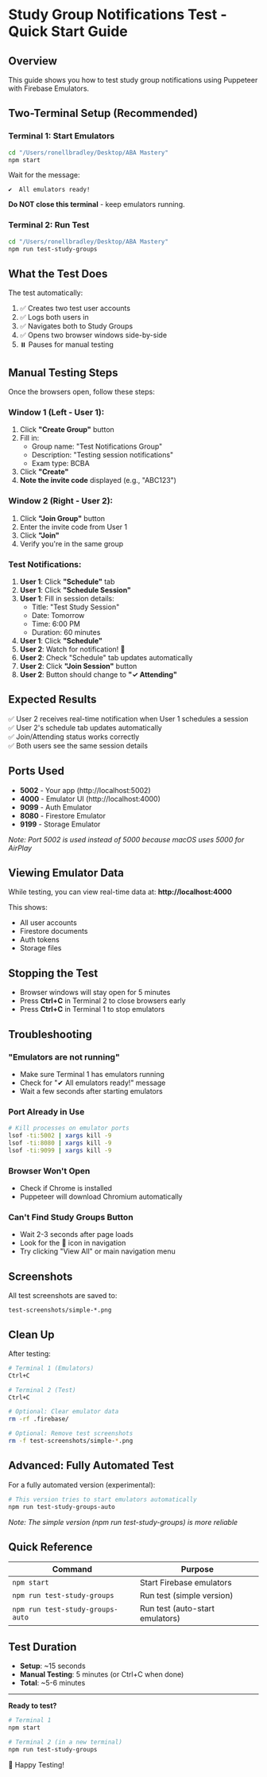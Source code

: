# Study Group Notifications Test - Quick Start Guide

## Overview

This guide shows you how to test study group notifications using Puppeteer with Firebase Emulators.

## Two-Terminal Setup (Recommended)

### Terminal 1: Start Emulators
```bash
cd "/Users/ronellbradley/Desktop/ABA Mastery"
npm start
```

Wait for the message:
```
✔  All emulators ready!
```

**Do NOT close this terminal** - keep emulators running.

### Terminal 2: Run Test
```bash
cd "/Users/ronellbradley/Desktop/ABA Mastery"
npm run test-study-groups
```

## What the Test Does

The test automatically:
1. ✅ Creates two test user accounts
2. ✅ Logs both users in
3. ✅ Navigates both to Study Groups
4. ✅ Opens two browser windows side-by-side
5. ⏸️ Pauses for manual testing

## Manual Testing Steps

Once the browsers open, follow these steps:

### Window 1 (Left - User 1):
1. Click **"Create Group"** button
2. Fill in:
   - Group name: "Test Notifications Group"
   - Description: "Testing session notifications"
   - Exam type: BCBA
3. Click **"Create"**
4. **Note the invite code** displayed (e.g., "ABC123")

### Window 2 (Right - User 2):
1. Click **"Join Group"** button
2. Enter the invite code from User 1
3. Click **"Join"**
4. Verify you're in the same group

### Test Notifications:
1. **User 1**: Click **"Schedule"** tab
2. **User 1**: Click **"Schedule Session"**
3. **User 1**: Fill in session details:
   - Title: "Test Study Session"
   - Date: Tomorrow
   - Time: 6:00 PM
   - Duration: 60 minutes
4. **User 1**: Click **"Schedule"**
5. **User 2**: Watch for notification! 🔔
6. **User 2**: Check "Schedule" tab updates automatically
7. **User 2**: Click **"Join Session"** button
8. **User 2**: Button should change to **"✓ Attending"**

## Expected Results

✅ User 2 receives real-time notification when User 1 schedules a session  
✅ User 2's schedule tab updates automatically  
✅ Join/Attending status works correctly  
✅ Both users see the same session details  

## Ports Used

- **5002** - Your app (http://localhost:5002)
- **4000** - Emulator UI (http://localhost:4000)
- **9099** - Auth Emulator
- **8080** - Firestore Emulator
- **9199** - Storage Emulator

*Note: Port 5002 is used instead of 5000 because macOS uses 5000 for AirPlay*

## Viewing Emulator Data

While testing, you can view real-time data at:
**http://localhost:4000**

This shows:
- All user accounts
- Firestore documents
- Auth tokens
- Storage files

## Stopping the Test

- Browser windows will stay open for 5 minutes
- Press **Ctrl+C** in Terminal 2 to close browsers early
- Press **Ctrl+C** in Terminal 1 to stop emulators

## Troubleshooting

### "Emulators are not running"
- Make sure Terminal 1 has emulators running
- Check for "✔  All emulators ready!" message
- Wait a few seconds after starting emulators

### Port Already in Use
```bash
# Kill processes on emulator ports
lsof -ti:5002 | xargs kill -9
lsof -ti:8080 | xargs kill -9
lsof -ti:9099 | xargs kill -9
```

### Browser Won't Open
- Check if Chrome is installed
- Puppeteer will download Chromium automatically

### Can't Find Study Groups Button
- Wait 2-3 seconds after page loads
- Look for the 👥 icon in navigation
- Try clicking "View All" or main navigation menu

## Screenshots

All test screenshots are saved to:
```
test-screenshots/simple-*.png
```

## Clean Up

After testing:
```bash
# Terminal 1 (Emulators)
Ctrl+C

# Terminal 2 (Test)
Ctrl+C

# Optional: Clear emulator data
rm -rf .firebase/

# Optional: Remove test screenshots
rm -f test-screenshots/simple-*.png
```

## Advanced: Fully Automated Test

For a fully automated version (experimental):
```bash
# This version tries to start emulators automatically
npm run test-study-groups-auto
```

*Note: The simple version (npm run test-study-groups) is more reliable*

## Quick Reference

| Command | Purpose |
|---------|---------|
| `npm start` | Start Firebase emulators |
| `npm run test-study-groups` | Run test (simple version) |
| `npm run test-study-groups-auto` | Run test (auto-start emulators) |

## Test Duration

- **Setup**: ~15 seconds
- **Manual Testing**: 5 minutes (or Ctrl+C when done)
- **Total**: ~5-6 minutes

---

**Ready to test?**

```bash
# Terminal 1
npm start

# Terminal 2 (in a new terminal)
npm run test-study-groups
```

🎉 Happy Testing!

